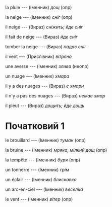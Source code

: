 la pluie --- (Іменник)
*дощ* (опр)



la neige --- (Іменник)
*сніг* (опр)



il neige --- (Вираз)
*сніжить; йде сніг*



il fait de neige --- (Вираз)
*йде сніг*



tomber la neige --- (Вираз)
*падає сніг*



il vent --- (Прислівник)
*вітряно*



une averse --- (Іменник)
*злива* (неопр)



un nuage --- (Іменник)
*хмара*



il y a des nuages --- (Вираз)
*є хмари*



il n'y a pas des nuages --- (Вираз)
*немає хмар*



il pleut --- (Вираз)
*дощить; йде дощь*



# Початковий 1
le brouillard --- (Іменник)
*туман* (опр)



la bruine --- (Іменник)
*мряка, мілкий дощ* (опр)



la tempête --- (Іменник)
*буря* (опр)



un tonnerre --- (Іменник)
*грім*



un éclair --- (Іменник)
*блискавка*



un arc-en-ciel --- (Іменник)
*веселка*



le vent --- (Іменник)
*вітер* (опр)
